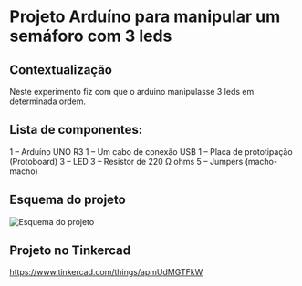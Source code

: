 # Projeto Arduíno para manipular um semáforo com 3 leds

## Contextualização

Neste experimento fiz com que o arduino manipulasse 3 leds em determinada ordem.

## Lista de componentes:

1 – Arduíno UNO R3
1 – Um cabo de conexão USB
1 – Placa de prototipação (Protoboard)
3 – LED
3 – Resistor de 220 Ω ohms
5 – Jumpers (macho-macho)

## Esquema do projeto

![Esquema do projeto](esquema_projeto.JPG)

## Projeto no Tinkercad

https://www.tinkercad.com/things/apmUdMGTFkW
